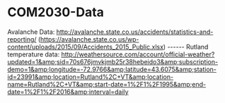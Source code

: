# COM2030-Data
Avalanche Data: http://avalanche.state.co.us/accidents/statistics-and-reporting/ (https://avalanche.state.co.us/wp-content/uploads/2015/09/Accidents_2015_Public.xlsx) ------ Rutland temperature data: http://weathersource.com/account/official-weather?updated=1&amp;sid=70s676jmvkjmb25r38hebeido3&amp;subscription-demo=1&amp;longitude=-72.9766&amp;latitude=43.6075&amp;station-id=23991&amp;location=Rutland%2C+VT&amp;location-name=Rutland%2C+VT&amp;start-date=1%2F1%2F1995&amp;end-date=1%2F1%2F2016&amp;interval=daily
